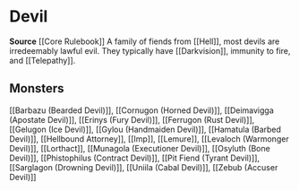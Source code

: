 ﻿---
id: '44'
name: Devil
rarity: Common
source: '[[DATABASE/source/Core Rulebook|Core Rulebook]]'
trait:
- Devil
type: Trait

---
# Devil

**Source** [[Core Rulebook]] 
A family of fiends from [[Hell]], most devils are irredeemably lawful evil. They typically have [[Darkvision]], immunity to fire, and [[Telepathy]].

## Monsters

[[Barbazu (Bearded Devil)]], [[Cornugon (Horned Devil)]], [[Deimavigga (Apostate Devil)]], [[Erinys (Fury Devil)]], [[Ferrugon (Rust Devil)]], [[Gelugon (Ice Devil)]], [[Gylou (Handmaiden Devil)]], [[Hamatula (Barbed Devil)]], [[Hellbound Attorney]], [[Imp]], [[Lemure]], [[Levaloch (Warmonger Devil)]], [[Lorthact]], [[Munagola (Executioner Devil)]], [[Osyluth (Bone Devil)]], [[Phistophilus (Contract Devil)]], [[Pit Fiend (Tyrant Devil)]], [[Sarglagon (Drowning Devil)]], [[Uniila (Cabal Devil)]], [[Zebub (Accuser Devil)]]